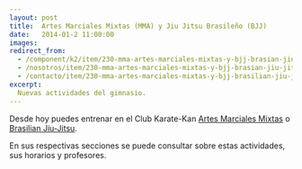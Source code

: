 ```yaml
---
layout: post
title:  Artes Marciales Mixtas (MMA) y Jiu Jitsu Brasileño (BJJ)
date:   2014-01-2 11:00:00
images:
redirect_from:
  - /component/k2/item/230-mma-artes-marciales-mixtas-y-bjj-brasian-jiu-jitsu-entrena-todos-los-días/
  - /nosotros/item/230-mma-artes-marciales-mixtas-y-bjj-brasian-jiu-jitsu-entrena-todos-los-días/
  - /contacto/item/230-mma-artes-marciales-mixtas-y-bjj-brasilian-jiu-jitsu-entrena-todos-los-días/
excerpt:
  Nuevas actividades del gimnasio.
---
```

Desde hoy puedes entrenar en el Club Karate-Kan [Artes Marciales Mixtas]({{site.url}}/actividades/mma.html) o [Brasilian Jiu-Jitsu]({{site.url}}/actividades/bjj.html).

En sus respectivas secciones se puede consultar sobre estas actividades, sus horarios y profesores.
